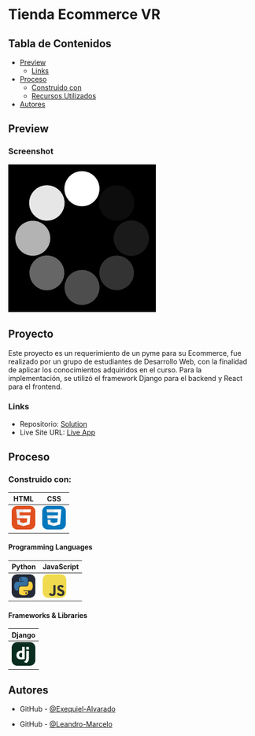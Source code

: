 # Tienda Ecommerce VR

## Tabla de Contenidos

- [Preview](#preview)
  - [Links](#links)
- [Proceso](#proceso)
  - [Construido con](#construido-con)
  - [Recursos Utilizados](#recursos-utilizados)
- [Autores](#autores)

## Preview

### Screenshot

![](./loading.gif)

## Proyecto

Este proyecto es un requerimiento de un pyme para su Ecommerce, fue realizado por un grupo de estudiantes de Desarrollo Web, con la finalidad de aplicar los conocimientos adquiridos en el curso. Para la implementación, se utilizó el framework Django para el backend y React para el frontend.

### Links

- Repositorio: [Solution](https://github.com/dcaresDuoc/Programacion2023_Grupo-Supremo)
- Live Site URL: [Live App](https://www.google.com/)

## Proceso

### Construido con:

| HTML                                    | CSS                                    |
| --------------------------------------- | -------------------------------------- |
| <img src="./icons/HTML.svg" width="48"> | <img src="./icons/CSS.svg" width="48"> |

#### Programming Languages

| Python                                         | JavaScript                                    |
| ---------------------------------------------- | --------------------------------------------- |
| <img src="./icons/Python-Dark.svg" width="48"> | <img src="./icons/JavaScript.svg" width="48"> |

#### Frameworks & Libraries

| Django                                    |
| ----------------------------------------- |
| <img src="./icons/Django.svg" width="48"> |

## Autores

- GitHub - [@Exequiel-Alvarado](https://github.com/Exequiel-Alvarado/)

- GitHub - [@Leandro-Marcelo](https://github.com/Leandro-Marcelo/)
